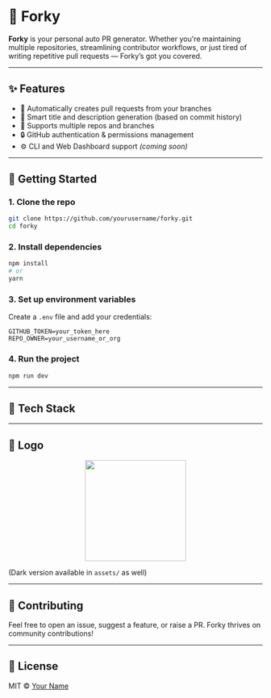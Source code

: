 # 🦾 Forky

**Forky** is your personal auto PR generator. Whether you're maintaining multiple repositories, streamlining contributor workflows, or just tired of writing repetitive pull requests — Forky’s got you covered.

---

## ✨ Features

- 🔧 Automatically creates pull requests from your branches
- 🧠 Smart title and description generation (based on commit history)
- 📂 Supports multiple repos and branches
- 🔒 GitHub authentication & permissions management
- ⚙️ CLI and Web Dashboard support *(coming soon)*

---

## 🚀 Getting Started

### 1. Clone the repo

```bash
git clone https://github.com/yourusername/forky.git
cd forky
```

### 2. Install dependencies

```bash
npm install
# or
yarn
```

### 3. Set up environment variables

Create a `.env` file and add your credentials:

```env
GITHUB_TOKEN=your_token_here
REPO_OWNER=your_username_or_org
```

### 4. Run the project

```bash
npm run dev
```

---

## 🧱 Tech Stack

<!-- Add your tech stack here -->

---

## 📸 Logo

<p align="center">
  <img src="./assets/forky-logo-light.png" width="200px" />
</p>

(Dark version available in `assets/` as well)

---

## 🤝 Contributing

Feel free to open an issue, suggest a feature, or raise a PR. Forky thrives on community contributions!

---

## 📄 License

MIT © [Your Name](https://github.com/yourusername)
